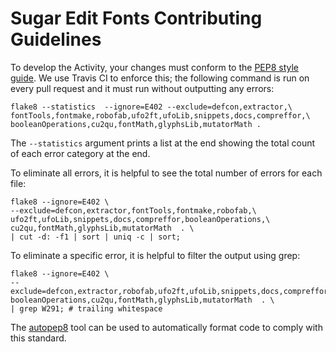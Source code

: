 Sugar Edit Fonts Contributing Guidelines
========================================

To develop the Activity, your changes must conform to the [PEP8 style guide](https://www.python.org/dev/peps/pep-0008/). 
We use Travis CI to enforce this; the following command is run on every pull request and it must run without outputting any errors:

    flake8 --statistics  --ignore=E402 --exclude=defcon,extractor,\
    fontTools,fontmake,robofab,ufo2ft,ufoLib,snippets,docs,compreffor,\
    booleanOperations,cu2qu,fontMath,glyphsLib,mutatorMath .

The `--statistics` argument prints a list at the end showing the total count of each error category at the end. 

To eliminate all errors, it is helpful to see the total number of errors for each file:

    flake8 --ignore=E402 \
    --exclude=defcon,extractor,fontTools,fontmake,robofab,\
    ufo2ft,ufoLib,snippets,docs,compreffor,booleanOperations,\
    cu2qu,fontMath,glyphsLib,mutatorMath  . \
    | cut -d: -f1 | sort | uniq -c | sort;

To eliminate a specific error, it is helpful to filter the output using grep:

    flake8 --ignore=E402 \
    --exclude=defcon,extractor,robofab,ufo2ft,ufoLib,snippets,docs,compreffor,\
    booleanOperations,cu2qu,fontMath,glyphsLib,mutatorMath  . \
    | grep W291; # trailing whitespace

The [autopep8](https://pypi.python.org/pypi/autopep8) tool can be used to automatically format code to comply with this standard.
